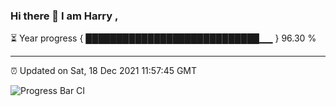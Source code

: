 ### Hi there 👋 I am Harry , 

⏳ Year progress { ████████████████████████████▁▁ } 96.30 %

---

⏰ Updated on Sat, 18 Dec 2021 11:57:45 GMT

![Progress Bar CI](https://github.com/duykhang68/duykhang68/workflows/Progress%20Bar%20CI/badge.svg)
